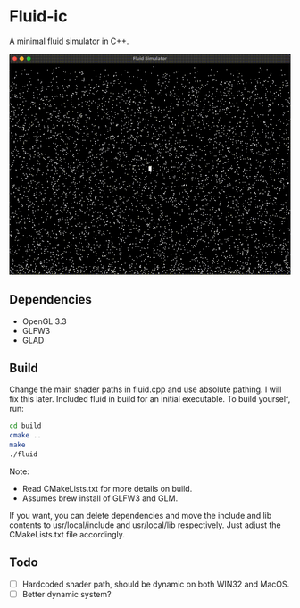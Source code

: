 # Fluid-ic

A minimal fluid simulator in C++.

![Demo](https://github.com/EclipseIsDead/fluid-ic/blob/main/demo.gif)

## Dependencies
- OpenGL 3.3
- GLFW3
- GLAD

## Build

Change the main shader paths in fluid.cpp and use absolute pathing. I will fix this later. Included fluid in build for an initial executable. To build yourself, run:

```bash
cd build
cmake ..
make
./fluid
```

Note:
- Read CMakeLists.txt for more details on build.
- Assumes brew install of GLFW3 and GLM.

If you want, you can delete dependencies and move the include and lib contents to usr/local/include and usr/local/lib respectively. Just adjust the CMakeLists.txt file accordingly.

## Todo
- [ ] Hardcoded shader path, should be dynamic on both WIN32 and MacOS.
- [ ] Better dynamic system?

